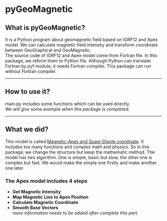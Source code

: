 # pyGeoMagnetic

## What is pyGeoMagnetic?  
It is a Python program about geomagnetic field based on IGRF12 and Apex model. We can calculate magnetic field intensity and transform coordinate between GeoGraphical and GeoMagnetic.  
The source code of IGRF12 and Apex model come from Fortran file. In this package, we reform them to Python file. Although Python can translate Fortran by pyf module, it needs Fortran compiler. This package can run without Fortran compiler.  
****
## How to use it?  
main.py includes some functions which can be used directly.  
*We will give some example when this package is completed.*  
****
## What we did?
This model is called [Magnetic-Apex and Quasi-Dipole coordinate][apex]. It includes too many functions and complex math and physics. So in this package, we change the structure but keep the mathematic method.
The model has two algorithm. One is simple, basic but slow, the other one is complex but fast. We would make the simple one firstly and make another one later.
### The Apex model includes 4 steps
 - **Get Magnetic Intensity**
 - **Map Magnetic Line to Apex Position**
 - **Calculate Magnetic Coordinate**
 - **Smooth Base Vectors**  
 *more information needs to be added after complete this part.*
 
[apex]: https://doi.org/10.1029/2010JA015326

